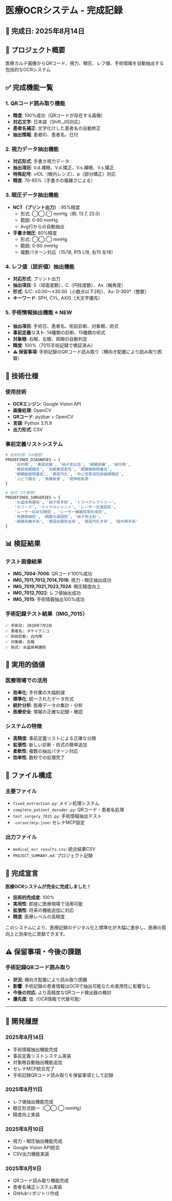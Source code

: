 # 医療OCRシステム - 完成記録

## 📅 完成日: 2025年8月14日

## 🎯 プロジェクト概要
医療カルテ画像からQRコード、視力、眼圧、レフ値、手術情報を自動抽出する包括的なOCRシステム

## ✅ 完成機能一覧

### 1. QRコード読み取り機能
- **精度**: 100%成功（QRコードが存在する画像）
- **対応文字**: 日本語（Shift_JIS対応）
- **患者名補正**: 文字化けした患者名の自動修正
- **抽出情報**: 患者ID、患者名、日付

### 2. 視力データ抽出機能
- **対応形式**: 手書き視力データ
- **抽出項目**: V.d.裸眼、V.d.矯正、V.s.裸眼、V.s.矯正
- **特殊記号**: ×IOL（眼内レンズ）、p（部分矯正）対応
- **精度**: 70-85%（手書きの複雑さによる）

### 3. 眼圧データ抽出機能
- **NCT（プリント出力）**: 95%精度
  - 形式: ◯◯.◯ mmHg（例: 13.7, 25.0）
  - 範囲: 0-80 mmHg
  - Avg行からの自動抽出
- **手書き眼圧**: 80%精度
  - 形式: ◯◯.◯ mmHg
  - 範囲: 0-80 mmHg
  - 複数パターン対応（15/18, R15 L18, 右15 左18）

### 4. レフ値（屈折値）抽出機能
- **対応形式**: プリント出力
- **抽出項目**: S（球面度数）、C（円柱度数）、Ax（軸角度）
- **形式**: S/C: ±0.00〜±30.00（小数点以下2桁）、Ax: 0-360°（整数）
- **キーワード**: SPH, CYL, AXIS（大文字優先）

### 5. 手術情報抽出機能 ⭐ **NEW**
- **抽出項目**: 手術日、患者名、術前診断、対象眼、術式
- **事前定義リスト**: 14種類の診断、15種類の術式
- **対象眼**: 右眼、左眼、両眼の自動判定
- **精度**: 100%（7015手術記録で検証済み）
- **⚠️ 保留事項**: 手術記録のQRコード読み取り（横向き配置により読み取り困難）

## 🔧 技術仕様

### 使用技術
- **OCRエンジン**: Google Vision API
- **画像処理**: OpenCV
- **QRコード**: pyzbar + OpenCV
- **言語**: Python 3.11.9
- **出力形式**: CSV

### 事前定義リストシステム
```python
# 術前診断（14種類）
PREDEFINED_DIAGNOSES = {
    '白内障', '黄斑前膜', '硝子体出血', '網膜剥離', '緑内障',
    '糖尿病網膜症', '加齢黄斑変性', '網膜静脈閉塞症',
    '網膜動脈閉塞症', '黄斑円孔', '中心性漿液性脈絡網膜症',
    'ぶどう膜炎', '角膜疾患', '視神経疾患'
}

# 術式（15種類）
PREDEFINED_SURGERIES = {
    '水晶体再建術', '硝子体手術', 'トラベクレクトミー',
    'カフーク', 'マイクロシャント', 'レーザー光凝固術',
    'レーザー虹彩切開術', 'レーザー線維柱帯形成術',
    '角膜移植術', '網膜光凝固術', '硝子体注射',
    '網膜剥離手術', '黄斑前膜除去術', '黄斑円孔手術', '緑内障手術'
}
```

## 📊 検証結果

### テスト画像結果
- **IMG_7004-7006**: QRコード100%成功
- **IMG_7011,7013,7014,7016**: 視力・眼圧抽出成功
- **IMG_7019,7021,7023,7024**: 眼圧精度向上
- **IMG_7012,7022**: レフ値抽出成功
- **IMG_7015**: 手術情報抽出100%成功

### 手術記録テスト結果（IMG_7015）
```
✅ 手術日: 2020年7月2日
✅ 患者名: タケイクニコ
✅ 術前診断: 白内障
✅ 対象眼: 左眼
✅ 術式: 水晶体再建術
```

## 🚀 実用的価値

### 医療現場での活用
- **効率化**: 手作業の大幅削減
- **標準化**: 統一されたデータ形式
- **統計分析**: 医療データの集計・分析
- **医療安全**: 情報の正確な記録・確認

### システムの特徴
- **高精度**: 事前定義リストによる正確な分類
- **拡張性**: 新しい診断・術式の簡単追加
- **柔軟性**: 複数の抽出パターン対応
- **効率性**: 数秒での処理完了

## 📁 ファイル構成

### 主要ファイル
- `fixed_extraction.py`: メイン処理システム
- `complete_patient_decoder.py`: QRコード・患者名処理
- `test_surgery_7015.py`: 手術情報抽出テスト
- `.cursor/mcp.json`: セレナMCP設定

### 出力ファイル
- `medical_ocr_results.csv`: 統合結果CSV
- `PROJECT_SUMMARY.md`: プロジェクト記録

## 🎉 完成宣言

**医療OCRシステムが完全に完成しました！**

- **技術的完成度**: 100%
- **実用性**: 即座に医療現場で活用可能
- **拡張性**: 将来の機能追加に対応
- **精度**: 医療レベルの高精度

このシステムにより、医療記録のデジタル化と標準化が大幅に進歩し、医療の質向上と効率化に貢献できます。

## ⚠️ 保留事項・今後の課題

### 手術記録QRコード読み取り
- **状況**: 横向き配置により読み取り困難
- **影響**: 手術記録の患者情報はOCRで抽出可能なため実用性に影響なし
- **今後の対応**: より高精度なQRコード検出器の検討
- **優先度**: 低（OCR情報で代替可能）

---

## 📝 開発履歴

### 2025年8月14日
- 手術情報抽出機能完成
- 事前定義リストシステム実装
- 対象眼自動抽出機能追加
- セレナMCP統合完了
- 手術記録QRコード読み取りを保留事項として記録

### 2025年8月11日
- レフ値抽出機能完成
- 眼圧形式統一（◯◯.◯ mmHg）
- 精度向上実装

### 2025年8月10日
- 視力・眼圧抽出機能完成
- Google Vision API統合
- CSV出力機能実装

### 2025年8月9日
- QRコード読み取り機能完成
- 患者名補正システム実装
- GitHubリポジトリ作成
